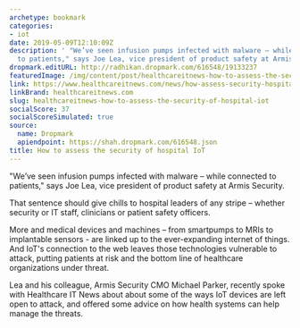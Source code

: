 ```yaml
---
archetype: bookmark
categories:
- iot
date: 2019-05-09T12:10:09Z
description: ' "We’ve seen infusion pumps infected with malware – while connected
  to patients," says Joe Lea, vice president of product safety at Armis Security.'
dropmark.editURL: http://radhikan.dropmark.com/616548/19133237
featuredImage: /img/content/post/healthcareitnews-how-to-assess-the-security-of-hospital-iot.png
link: https://www.healthcareitnews.com/news/how-assess-security-hospital-iot
linkBrand: healthcareitnews.com
slug: healthcareitnews-how-to-assess-the-security-of-hospital-iot
socialScore: 37
socialScoreSimulated: true
source:
  name: Dropmark
  apiendpoint: https://shah.dropmark.com/616548.json
title: How to assess the security of hospital IoT
---
```

 "We’ve seen infusion pumps infected with malware – while connected to patients," says Joe Lea, vice president of product safety at Armis Security.

That sentence should give chills to hospital leaders of any stripe – whether security or IT staff, clinicians or patient safety officers.

More and medical devices and machines – from smartpumps to MRIs to implantable sensors - are linked up to the ever-expanding internet of things. And IoT's connection to the web leaves those technologies vulnerable to attack, putting patients at risk and the bottom line of healthcare organizations under threat.

Lea and his colleague, Armis Security CMO Michael Parker, recently spoke with Healthcare IT News about about some of the ways IoT devices are left open to attack, and offered some advice on how health systems can help manage the threats.

